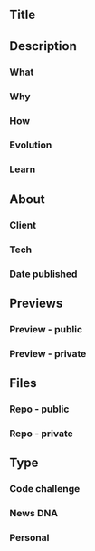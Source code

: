 ## Title


## Description
### What
### Why
### How
### Evolution
### Learn


## About
### Client
### Tech
### Date published


## Previews
### Preview - public
### Preview - private


## Files
### Repo - public
### Repo - private


## Type
### Code challenge
### News DNA
### Personal
